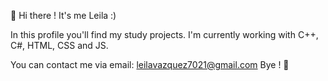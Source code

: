  👋 Hi there !
 It's me Leila :)

In this profile you'll find my study projects.
I'm currently working with C++, C#, HTML, CSS and JS.

You can contact me via email: leilavazquez7021@gmail.com
Bye ! 👋

<!---
LeilaVazquez/LeilaVazquez is a ✨ special ✨ repository because its `README.md` (this file) appears on your GitHub profile.
You can click the Preview link to take a look at your changes.
--->
